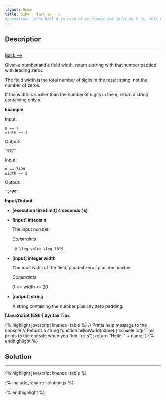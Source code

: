 ```yaml
---
layout: home
title: S1M4 - Task 16 - c
#permalink: index.html # in case of we remove the index.md file, this doc will be the index page
---
```


<div class="row">
<div class="columnStmt" markdown="1">

##  Description
------

[Back --> ](../README.md)

Given a number and a field width, return a string with that number padded with leading zeros.

The field width is the total number of digits in the result string, not the number of zeros.

If the width is smaller than the number of digits in the `n`, return a string containing only `n`.

**Example**

Input:
```
n == 7
width == 3
```
Output:
```
"007"
```
Input:
```
n == 3490
width == 2
```
Output:
```
"3490"
```

**Input/Output**

* **[execution time limit] 4 seconds (js)**

* **[input] integer n**

    The input number.

    *Constraints*

    <code type='math/tex'> 0 \leq value \leq 10^9</code>.

* **[input] integer width**

    The total width of the field, padded zeros plus the number

    *Constraints*

    0 <= width <= 20

* **[output] string**

    A string containing the number plus any zero padding.

**[JavaScript (ES6)] Syntax Tips**

{% highlight javascript linenos=table %}
// Prints help message to the console
// Returns a string
function helloWorld(name) {
    console.log("This prints to the console when you Run Tests");
    return "Hello, " + name;
}
{% endhighlight %}

</div>
<div class="columnSol" markdown="1">

## Solution
------

{% highlight javascript linenos=table %}

{% include_relative solution.js %}

{% endhighlight %}

</div>
</div>